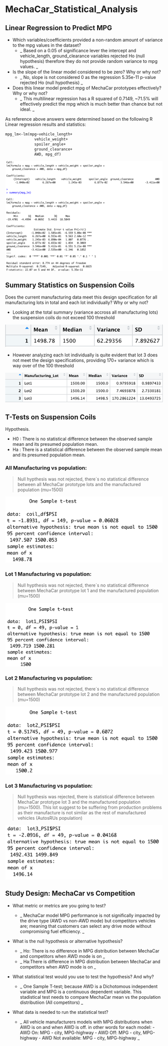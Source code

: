 # MechaCar_Statistical_Analysis

## Linear Regression to Predict MPG

- Which variables/coefficients provided a non-random amount of variance to the mpg values in the dataset?
    * _ Based on a 0.05 of significance lever the intercept and vehicle_length, ground_clearance variables rejected Ho (null hypothesis) therefore they do not provide random variance to mpg values. _
- Is the slope of the linear model considered to be zero? Why or why not?
    * _ No, slope is not considered 0 as the regression 5.35e-11 p-value rejected Ho (null hypothesis) _
- Does this linear model predict mpg of MechaCar prototypes effectively? Why or why not?
    * _ This multilinear regression has a R squared of 0.7149, ~71.5% will effectively predict the mpg which is much better than chance but not ideal. _

As reference above answers were determined based on the following R Linear regression results and statistics:

```
mpg_lm<-lm(mpg~vehicle_length+
             vehicle_weight+
             spoiler_angle+
             ground_clearance+
             AWD, mpg_df)
```

![MPG linear regression](https://github.com/Mejikano/MechaCar_Statistical_Analysis/blob/main/Resources/Deliverable1_Linear_regression.png)

## Summary Statistics on Suspension Coils


Does the current manufacturing data meet this design specification for all manufacturing lots in total and each lot individually? Why or why not?

* Looking at the total summary (variance accross all manufacturing lots) the suspension coils do not exceed 100 threshold
 
![Manufacturing Total Summary](https://github.com/Mejikano/MechaCar_Statistical_Analysis/blob/main/Resources/Deliverable2_coil_totalsummary.png)

* However analyzing each lot individually is quite evident that lot 3 does not meet the design specifications, providing 170+ variance which is way over of the 100 threshold

![Manufacturing Lots Summary](https://github.com/Mejikano/MechaCar_Statistical_Analysis/blob/main/Resources/Deliverable2_coil_lotsummary.png)

## T-Tests on Suspension Coils

Hypothesis.

- H0 : There is no statistical difference between the observed sample mean and its presumed population mean.
- Ha : There is a statistical difference between the observed sample mean and its presumed population mean.

### All Manufacturing vs population: 

> Null hypthesis was not rejected, there´s no statistical difference between all MechaCar prototype lots and the manufactured population (mu=1500)

![Total Manufacturing](https://github.com/Mejikano/MechaCar_Statistical_Analysis/blob/main/Resources/All_Ttest.png)

### Lot 1 Manufacturing vs population: 

> Null hypthesis was not rejected, there´s no statistical difference between MechaCar prototype lot 1 and the manufactured population (mu=1500)

![Lot 1 Manufacturing](https://github.com/Mejikano/MechaCar_Statistical_Analysis/blob/main/Resources/Lot1_Ttest.png)

### Lot 2 Manufacturing vs population: 

> Null hypthesis was not rejected, there´s no statistical difference between MechaCar prototype lot 2 and the manufactured population (mu=1500)

![Lot 2 Manufacturing](https://github.com/Mejikano/MechaCar_Statistical_Analysis/blob/main/Resources/Lot2_Ttest.png)

### Lot 3 Manufacturing vs population: 

> Null hypthesis was rejected, there is statistical difference between MechaCar prototype lot 3 and the manufactured population (mu=1500). This lot suggest to be suffering from production problems as their manufacture is not similar as the rest of manufactured vehicles (AutosRUs population) 

![Lot 3 Manufacturing](https://github.com/Mejikano/MechaCar_Statistical_Analysis/blob/main/Resources/Lot3_Ttest.png)


## Study Design: MechaCar vs Competition

- What metric or metrics are you going to test? 
    * _ MechaCar model MPG performance is not significally impacted by the drive type (AWD vs non-AWD mode) but competitors vehicles are; meaning that customers can select any drive mode without compromising fuel efficiency. _  
- What is the null hypothesis or alternative hypothesis?
    * _ Ho: There is no difference in MPG distribution between MechaCar and competitors when AWD mode is on _
    * _ Ha:There is difference in MPG distribution between MechaCar and competitors when AWD mode is on _

- What statistical test would you use to test the hypothesis? And why?
    * _ One Sample T-test; because AWD is a Dichotomous independent variable and MPG is a continuous dependent variable. This stadistical test needs to compare MechaCar mean vs the population distributiion (All competitors) _
 
- What data is needed to run the statistical test?
    * _ All vehicle manufacturers models with MPG distributions when AWD is on and when AWD is off.
        in other words for each model:
            - AWD On: MPG - city, MPG-highway 
            - AWD Off: MPG - city, MPG-highway 
            - AWD Not available: MPG - city, MPG-highway _
